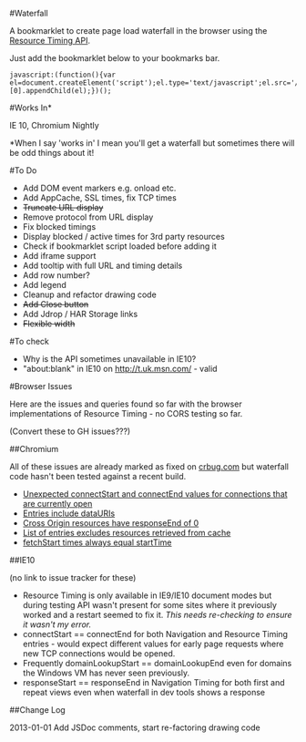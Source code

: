 #Waterfall

A bookmarklet to create page load waterfall in the browser using the <a href="http://w3c.github.io/resource-timing/">Resource Timing API</a>.

Just add the bookmarklet below to your bookmarks bar.

```
javascript:(function(){var el=document.createElement('script');el.type='text/javascript';el.src='//andydavies.github.io/waterfall/bookmarklet/waterfall.js';document.getElementsByTagName('body')[0].appendChild(el);})();
```

#Works In*

IE 10, Chromium Nightly

*When I say 'works in' I mean you'll get a waterfall but sometimes there will be odd things about it!

#To Do

- Add DOM event markers e.g. onload etc.
- Add AppCache, SSL times, fix TCP times
- ~~Truncate URL display~~
- Remove protocol from URL display
- Fix blocked timings
- Display blocked / active times for 3rd party resources
- Check if bookmarklet script loaded before adding it
- Add iframe support
- Add tooltip with full URL and timing details
- Add row number?
- Add legend
- Cleanup and refactor drawing code
- ~~Add Close button~~
- Add Jdrop / HAR Storage links
- ~~Flexible width~~

#To check

- Why is the API sometimes unavailable in IE10?
- "about:blank" in IE10 on http://t.uk.msn.com/ - valid

#Browser Issues

Here are the issues and queries found so far with the browser implementations of Resource Timing - no CORS testing so far.

(Convert these to GH issues???)

##Chromium

All of these issues are already marked as fixed on [crbug.com](http://crbug.com/) but waterfall code hasn't been tested against a recent build.

- [Unexpected connectStart and connectEnd values for connections that are currently open](http://code.google.com/p/chromium/issues/detail?id=165897)
- [Entries include dataURIs](http://code.google.com/p/chromium/issues/detail?id=165963&)
- [Cross Origin resources have responseEnd of 0](http://code.google.com/p/chromium/issues/detail?id=166006)
- [List of entries excludes resources retrieved from cache](http://code.google.com/p/chromium/issues/detail?id=166404)
- [fetchStart times always equal startTime](http://code.google.com/p/chromium/issues/detail?id=166710)

##IE10

(no link to issue tracker for these)

- Resource Timing is only available in IE9/IE10 document modes but during testing API wasn't present for some sites where it previously worked and a restart seemed to fix it. _This needs re-checking to ensure it wasn't my error._
- connectStart == connectEnd for both Navigation and Resource Timing entries - would expect different values for early page requests where new TCP connections would be opened.
- Frequently domainLookupStart == domainLookupEnd even for domains the Windows VM has never seen previously.
- responseStart == responseEnd in Navigation Timing for both first and repeat views even when waterfall in dev tools shows a response

##Change Log

2013-01-01 Add JSDoc comments, start re-factoring drawing code
